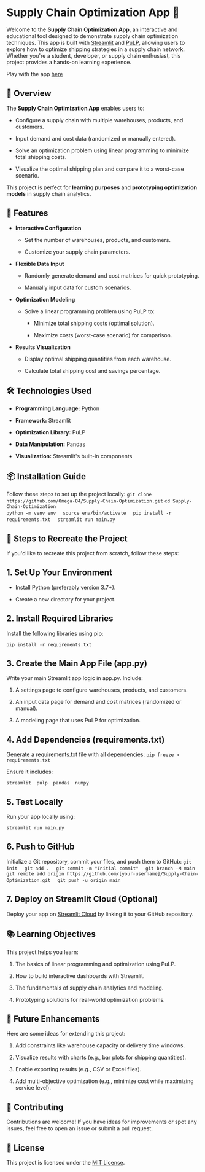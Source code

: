Supply Chain Optimization App 🚚
================================

Welcome to the **Supply Chain Optimization App**, an interactive and educational tool designed to demonstrate supply chain optimization techniques. This app is built with [Streamlit](https://streamlit.io/) and [PuLP](https://coin-or.github.io/pulp/), allowing users to explore how to optimize shipping strategies in a supply chain network. Whether you're a student, developer, or supply chain enthusiast, this project provides a hands-on learning experience.

Play with the app [here](https://supply-chain-optimization-uhyppe8adkzncnuhzu8ugd.streamlit.app/)

📖 Overview
-----------

The **Supply Chain Optimization App** enables users to:

*   Configure a supply chain with multiple warehouses, products, and customers.
    
*   Input demand and cost data (randomized or manually entered).
    
*   Solve an optimization problem using linear programming to minimize total shipping costs.
    
*   Visualize the optimal shipping plan and compare it to a worst-case scenario.
    

This project is perfect for **learning purposes** and **prototyping optimization models** in supply chain analytics.

🎯 Features
-----------

*   **Interactive Configuration**
    
    *   Set the number of warehouses, products, and customers.
        
    *   Customize your supply chain parameters.
        
*   **Flexible Data Input**
    
    *   Randomly generate demand and cost matrices for quick prototyping.
        
    *   Manually input data for custom scenarios.
        
*   **Optimization Modeling**
    
    *   Solve a linear programming problem using PuLP to:
        
        *   Minimize total shipping costs (optimal solution).
            
        *   Maximize costs (worst-case scenario) for comparison.
            
*   **Results Visualization**
    
    *   Display optimal shipping quantities from each warehouse.
        
    *   Calculate total shipping cost and savings percentage.
        

🛠️ Technologies Used
---------------------

*   **Programming Language:** Python
    
*   **Framework:** Streamlit
    
*   **Optimization Library:** PuLP
    
*   **Data Manipulation:** Pandas
    
*   **Visualization:** Streamlit's built-in components
    

📦 Installation Guide
---------------------

Follow these steps to set up the project locally:
`git clone https://github.com/Omega-84/Supply-Chain-Optimization.git`
`cd Supply-Chain-Optimization`  
`python -m venv env  `
`source env/bin/activate  `
`pip install -r requirements.txt  `
`streamlit run main.py`

🔄 Steps to Recreate the Project
--------------------------------

If you'd like to recreate this project from scratch, follow these steps:

1\. Set Up Your Environment
---------------------------

*   Install Python (preferably version 3.7+).
    
*   Create a new directory for your project.
    

2\. Install Required Libraries
------------------------------

Install the following libraries using pip:

`pip install -r requirements.txt   `

3\. Create the Main App File (app.py)
-------------------------------------

Write your main Streamlit app logic in app.py. Include:

1.  A settings page to configure warehouses, products, and customers.
    
2.  An input data page for demand and cost matrices (randomized or manual).
    
3.  A modeling page that uses PuLP for optimization.
    

4\. Add Dependencies (requirements.txt)
---------------------------------------

Generate a requirements.txt file with all dependencies:
`pip freeze > requirements.txt`

Ensure it includes:

`streamlit  pulp  pandas  numpy   `

5\. Test Locally
----------------

Run your app locally using:

`streamlit run main.py   `

6\. Push to GitHub
------------------

Initialize a Git repository, commit your files, and push them to GitHub:
`git init  `
`git add .  `
`git commit -m "Initial commit"  `
`git branch -M main  `
`git remote add origin https://github.com/[your-username]/Supply-Chain-Optimization.git  `
`git push -u origin main   `

7\. Deploy on Streamlit Cloud (Optional)
----------------------------------------

Deploy your app on [Streamlit Cloud](https://share.streamlit.io/) by linking it to your GitHub repository.

📚 Learning Objectives
----------------------

This project helps you learn:

1.  The basics of linear programming and optimization using PuLP.
    
2.  How to build interactive dashboards with Streamlit.
    
3.  The fundamentals of supply chain analytics and modeling.
    
4.  Prototyping solutions for real-world optimization problems.
    

🔮 Future Enhancements
----------------------

Here are some ideas for extending this project:

1.  Add constraints like warehouse capacity or delivery time windows.
    
2.  Visualize results with charts (e.g., bar plots for shipping quantities).
    
3.  Enable exporting results (e.g., CSV or Excel files).
    
4.  Add multi-objective optimization (e.g., minimize cost while maximizing service level).
    

🤝 Contributing
---------------

Contributions are welcome! If you have ideas for improvements or spot any issues, feel free to open an issue or submit a pull request.

📜 License
----------

This project is licensed under the [MIT License](https://www.perplexity.ai/search/LICENSE).
